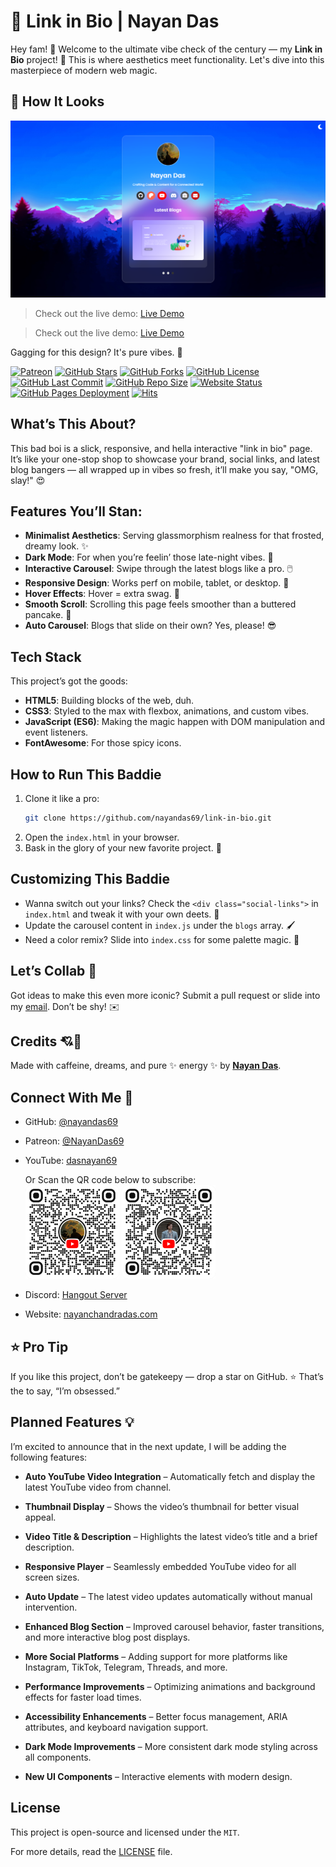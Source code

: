 # 🔗 Link in Bio | Nayan Das

Hey fam! 👋 Welcome to the ultimate vibe check of the century — my **Link in Bio** project! 🎉 This is where aesthetics meet functionality. Let's dive into this masterpiece of modern web magic.

## 🎨 How It Looks

![Preview Image](images/preview.png)

>Check out the live demo: [Live Demo](https://socialportal.nayanchandradas.com)   

>Check out the live demo: [Live Demo](https://nayandas69.github.io/link-in-bio)

Gagging for this design? It's pure vibes. 🌟

[![Patreon](https://img.shields.io/badge/Support-Patreon-red)](https://patreon.com/NayanDas69)
[![GitHub Stars](https://img.shields.io/github/stars/nayandas69/link-in-bio?style=social)](https://github.com/nayandas69/link-in-bio/stargazers)
[![GitHub Forks](https://img.shields.io/github/forks/nayandas69/link-in-bio?style=social)](https://github.com/nayandas69/link-in-bio/network/members)
[![GitHub License](https://img.shields.io/github/license/nayandas69/link-in-bio)](https://github.com/nayandas69/link-in-bio/blob/main/LICENSE)
[![GitHub Last Commit](https://img.shields.io/github/last-commit/nayandas69/link-in-bio)](https://github.com/nayandas69/link-in-bio/commits)
[![GitHub Repo Size](https://img.shields.io/github/repo-size/nayandas69/link-in-bio)](https://github.com/nayandas69/link-in-bio)
[![Website Status](https://img.shields.io/website?url=https%3A%2F%2Fnayanchandradas.com)](https://nayanchandradas.com)
[![GitHub Pages Deployment](https://img.shields.io/github/deployments/nayandas69/link-in-bio/github-pages)](https://github.com/nayandas69/link-in-bio/deployments)
[![Hits](https://hits.sh/github.com/nayandas69/link-in-bio.svg?style=flat-square&label=Visitors&color=blue&logo=github)](https://github.com/nayandas69/link-in-bio)

## What’s This About?

This bad boi is a slick, responsive, and hella interactive "link in bio" page. It’s like your one-stop shop to showcase your brand, social links, and latest blog bangers — all wrapped up in vibes so fresh, it’ll make you say, "OMG, slay!" 😍

## Features You’ll Stan:

- **Minimalist Aesthetics**: Serving glassmorphism realness for that frosted, dreamy look. ✨
- **Dark Mode**: For when you’re feelin’ those late-night vibes. 🌙
- **Interactive Carousel**: Swipe through the latest blogs like a pro. 🖱️
- **Responsive Design**: Works perf on mobile, tablet, or desktop. 🔧
- **Hover Effects**: Hover = extra swag. 💅
- **Smooth Scroll**: Scrolling this page feels smoother than a buttered pancake. 🥞
- **Auto Carousel**: Blogs that slide on their own? Yes, please! 😎


## Tech Stack

This project’s got the goods:

- **HTML5**: Building blocks of the web, duh.
- **CSS3**: Styled to the max with flexbox, animations, and custom vibes.
- **JavaScript (ES6)**: Making the magic happen with DOM manipulation and event listeners.
- **FontAwesome**: For those spicy icons.


## How to Run This Baddie

1. Clone it like a pro:
   ```bash
   git clone https://github.com/nayandas69/link-in-bio.git
   ```
2. Open the `index.html` in your browser.
3. Bask in the glory of your new favorite project. 🙌


## Customizing This Baddie

- Wanna switch out your links? Check the `<div class="social-links">` in `index.html` and tweak it with your own deets. 💼
- Update the carousel content in `index.js` under the `blogs` array. 🖌️
- Need a color remix? Slide into `index.css` for some palette magic. 🎨


## Let’s Collab 🤝

Got ideas to make this even more iconic? Submit a pull request or slide into my [email](mailto:nayanchandradas@hotmail.com). Don’t be shy! ✉️


## Credits 💘🖤

Made with caffeine, dreams, and pure ✨ energy ✨ by **[Nayan Das](https://github.com/nayandas69)**.


## Connect With Me 📲

- GitHub: [@nayandas69](https://github.com/nayandas69)
- Patreon: [@NayanDas69](https://patreon.com/NayanDas69)

- YouTube: [dasnayan69](https://youtube.com/@dasnayan69)  

   Or Scan the QR code below to subscribe:    
   <img src="images/YouTube_QR1.jpg" alt="Subscribe on YouTube" width="150" height="150">
   <img src="images/YouTube_QR2.jpg" alt="Subscribe on YouTube" width="150" height="150">

- Discord: [Hangout Server](https://discord.gg/skHyssu)
- Website: [nayanchandradas.com](https://nayanchandradas.com)


## ⭐ Pro Tip

If you like this project, don’t be gatekeepy — drop a star on GitHub. ⭐ That’s the to say, “I’m obsessed.”

## Planned Features 💡

I’m excited to announce that in the next update, I will be adding the following features:

  - **Auto YouTube Video Integration** – Automatically fetch and display the latest YouTube video from channel.  
  - **Thumbnail Display** – Shows the video’s thumbnail for better visual appeal.  
  - **Video Title & Description** – Highlights the latest video’s title and a brief description.  
  - **Responsive Player** – Seamlessly embedded YouTube video for all screen sizes.  
  - **Auto Update** – The latest video updates automatically without manual intervention.

  - **Enhanced Blog Section** – Improved carousel behavior, faster transitions, and more interactive blog post displays.  
  - **More Social Platforms** – Adding support for more platforms like Instagram, TikTok, Telegram, Threads, and more.  
  - **Performance Improvements** – Optimizing animations and background effects for faster load times.  
  - **Accessibility Enhancements** – Better focus management, ARIA attributes, and keyboard navigation support.  
  - **Dark Mode Improvements** – More consistent dark mode styling across all components.  
  - **New UI Components** – Interactive elements with modern design.


## License 
This project is open-source and licensed under the `MIT`.  

For more details, read the [LICENSE](LICENSE) file.